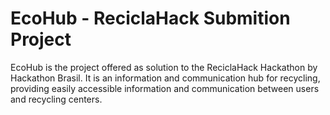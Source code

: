 # EcoHub - ReciclaHack Submition Project
EcoHub is the project offered as solution to the ReciclaHack Hackathon by Hackathon Brasil. 
It is an information and communication hub for recycling, providing easily accessible information and communication between users and recycling centers.
